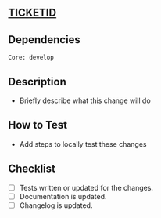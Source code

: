 <!-- Copy the TICKETID for this task from Jira and add it to the PR name in brackets -->
<!-- PR name should look like: [TICKETID] My Pull Request -->

<!-- Add link for the ticket here editing the TICKETID-->

## [TICKETID](https://ready-player-me.atlassian.net/browse/TICKETID)

<!-- Replace the branch with the dependency, if no dependency is required than set this to develop -->
## Dependencies
```Package
Core: develop
```

## Description

-   Briefly describe what this change will do

<!-- Fill the section below with Added, Updated and Removed information. -->
<!-- If there is no item under one of the lists remove it's title. -->

<!-- Testability -->

## How to Test

-   Add steps to locally test these changes

<!-- Update your progress with the task here -->

## Checklist

-   [ ] Tests written or updated for the changes.
-   [ ] Documentation is updated.
-   [ ] Changelog is updated.

<!--- Remember to copy the Changes Section into the commit message when you close the PR -->
